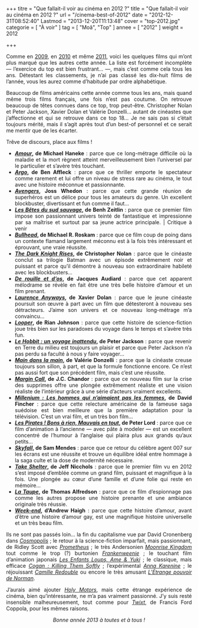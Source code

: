 +++
titre = "Que fallait-il voir au cinéma en 2012 ?"
title = "Que fallait-il voir au cinéma en 2012 ?"
url = "/cinema-best-of-2012"
date = "2012-12-31T08:52:40"
Lastmod = "2013-12-20T11:13:48"
cover = "top-2012.jpg"
categorie = [ "À voir" ]
tag = [ "Moâ", "Top" ]
annee = [ "2012" ]
weight = 2012

+++

<p style="text-align: justify">Comme en <a href="http://voiretmanger.fr/2009/12/26/cinema-the-very-best-of-2009/" title="Cinéma : the very best-of 2009">2009</a>, en <a href="http://voiretmanger.fr/2010/12/26/cinema-best-of-2010/" title="Cinéma : le meilleur du meilleur en 2010">2010</a> et même <a href="http://voiretmanger.fr/2011/12/31/cinema-best-of-2011/" title="Cinéma : ce qu’il ne fallait pas rater en 2011">2011</a>, voici les quelques films qui m’ont plus marqué que les autres cette année. La liste est forcément incomplète — l’exercice du top est bien frustrant… —, mais c’est comme cela tous les ans. Détestant les classements, je n’ai pas classé les dix-huit films de l’année, vous les aurez comme d’habitude par ordre alphabétique.</p>
<p style="text-align: justify">Beaucoup de films américains cette année comme tous les ans, mais quand même trois films français, une fois n&rsquo;est pas coutume. On retrouve beaucoup de têtes connues dans ce top, trop peut-être. Christopher Nolan et Peter Jackson, Xavier Dolan et Valérie Donzelli… autant de cinéastes que j&rsquo;affectionne et qui se retrouve dans ce top 18… Je ne sais pas si c&rsquo;était toujours mérité, mais il s&rsquo;agit après tout d&rsquo;un best-of personnel et ce serait me mentir que de les écarter.</p>
<p>Trêve de discours, place aux films !</p>
<ul style="text-align: justify">
<li><strong><a href="http://voiretmanger.fr/2012/10/25/amour-haneke-palme-or-2012/" title="Amour, Michael Haneke (Palme d'or 2012) - À voir et à manger"><em>Amour</em></a>, de Michael Haneke</strong> : parce que ce long-métrage difficile où la maladie et la mort règnent atteint merveilleusement bien l’universel par le particulier et s’avère très touchant.</li>
<li><strong><a href="http://voiretmanger.fr/2012/11/11/argo-affleck/" title="Argo, Ben Affleck - À voir et à manger"><em>Argo</em></a>, de Ben Affleck</strong> : parce que ce thriller emporte le spectateur comme rarement et lui offre un niveau de stress rare au cinéma, le tout avec une histoire méconnue et passionnante.</li>
<li><strong><a href="http://voiretmanger.fr/2012/04/26/avengers-whedon/" title="Avengers, Joss Whedon - À voir et à manger"><em>Avengers</em></a>, Joss Whedon</strong> : parce que cette grande réunion de superhéros est un délice pour tous les amateurs du genre. Un excellent blockbuster, divertissant et fun comme il faut…</li>
<li><strong><a href="http://voiretmanger.fr/2013/01/01/betes-sud-sauvage-zeitlin/" title="Les Bêtes du sud sauvage, Benh Zeitlin - À voir et à manger"><em>Les Bêtes du sud sauvage</em></a>, de Benh Zeitlin</strong> : parce que ce premier film impose son passionnant univers teinté de fantastique et impressionne par sa maîtrise et surtout par sa jeune actrice principale. | Critique à venir</li>
<li><strong><a href="http://voiretmanger.fr/2012/02/23/bullhead-roskam/" title="Bullhead, Michael R. Roskam - À voir et à manger"><em>Bullhead</em></a>, de Michael R. Roskam</strong> : parce que ce film coup de poing dans un contexte flamand largement méconnu est à la fois très intéressant et éprouvant, une vraie réussite.</li>
<li><strong><a href="http://voiretmanger.fr/2012/07/25/dark-knight-rises-nolan/" title="The Dark Knight Rises, Christopher Nolan - À voir et à manger"><em>The Dark Knight Rises</em></a>, de Christopher Nolan</strong> : parce que le cinéaste conclut sa trilogie Batman avec un épisode extrêmement noir et puissant et parce qu’il démontre à nouveau son extraordinaire habileté avec les blockbusters…</li>
<li><strong><a href="http://voiretmanger.fr/2012/05/24/rouille-os-audiard/" title="De rouille et d'os, Jacques Audiard - À voir et à manger"><em>De rouille et d’os</em></a>, de Jacques Audiard</strong> : parce que cet apparent mélodrame se révèle en fait être une très belle histoire d’amour et un film prenant.</li>
<li><strong><a href="http://voiretmanger.fr/2012/08/11/laurence-anyways-dolan/" title="Laurence Anyways, Xavier Dolan - À voir et à manger"><em>Laurence Anyways</em></a>, de Xavier Dolan</strong> : parce que le jeune cinéaste poursuit son œuvre à part avec un film que détesteront à nouveau ses détracteurs. J’aime son univers et ce nouveau long-métrage m’a convaincu…</li>
<li><strong><a href="http://voiretmanger.fr/2012/10/31/looper-johnson/" title="Looper, Rian Johnson - À voir et à manger"><em>Looper</em></a>, de Rian Johnson</strong> : parce que cette histoire de science-fiction joue très bien sur les paradoxes du voyage dans le temps et s’avère très fun.</li>
<li><strong><a href="http://voiretmanger.fr/2012/12/13/hobbit-voyage-inattendu-jackson/" title="Le Hobbit : un voyage inattendu, Peter Jackson - À voir et à manger"><em>Le Hobbit : un voyage inattendu</em></a>, de Peter Jackson</strong> : parce que revenir en Terre du milieu est toujours un plaisir et parce que Peter Jackson n’a pas perdu sa faculté à nous y faire voyager…</li>
<li><strong><a href="http://voiretmanger.fr/2012/11/28/main-dans-la-main-donzelli/" title="Main dans la main, Valérie Donzelli - À voir et à manger"><em>Main dans la main</em></a>, de Valérie Donzelli</strong> : parce que la cinéaste creuse toujours son sillon, à part, et que la formule fonctionne encore. Ce n’est pas aussi fort que son précédent film, mais c’est une réussite.</li>
<li><strong><a href="http://voiretmanger.fr/2012/05/04/margin-call-chandor/" title="Margin Call, J.C. Chandor - À voir et à manger"><em>Margin Call</em></a>, de J.C. Chandor</strong> : parce que ce nouveau film sur la crise des supprimes offre une plongée extrêmement réaliste et une vision réaliste de l’intérieur grâce à une série d’acteurs vraiment excellents.</li>
<li><strong><a href="http://voiretmanger.fr/2012/01/19/millenium-hommes-aimaient-pas-femmes-fincher/" title="Millenium : Les hommes qui n’aimaient pas les femmes, David Fincher - À voir et à manger"><em>Millenium : Les hommes qui n’aimaient pas les femmes</em></a>, de David Fincher</strong> : parce que cette relecture américaine de la fameuse saga suédoise est bien meilleure que la première adaptation pour la télévision. C’est un vrai film, et un très bon film…</li>
<li><strong><a href="http://voiretmanger.fr/pirates-bons-rien-mauvais-tout-lord/" title="Les Pirates ! Bons à rien, Mauvais en tout, Peter Lord"><em>Les Pirates ! Bons à rien, Mauvais en tout</em></a>, de Peter Lord</strong> : parce que ce film d’animation à l’ancienne — avec pâte à modeler — est un excellent concentré de l’humour à l’anglaise qui plaira plus aux grands qu’aux petits…</a></li>
<li><strong><a href="http://voiretmanger.fr/2012/04/10/pirates-bons-rien-mauvais-tout-lord/" title="Les Pirates ! Bons à rien, Mauvais en tout, Peter Lord - À voir et à manger"><em>Skyfall</em></a>, de Sam Mendes</strong> : parce que ce retour du célèbre agent 007 sur les écrans est une réussite et trouve un équilibre idéal entre hommage à la saga culte et la dose de modernité nécessaire.</li>
<li><strong><a href="http://voiretmanger.fr/2012/01/02/take-shelter-nichols/" title="Take Shelter, Jeff Nichols - À voir et à manger"><em>Take Shelter</em></a>, de Jeff Nicchols</strong> : parce que le premier film vu en 2012 s’est imposé d’emblée comme un grand film, puissant et magnifique à la fois. Une plongée au cœur d’une famille et d’une folie qui reste en mémoire…</li>
<li><strong><a href="http://voiretmanger.fr/2012/02/09/taupe-alfredson/" title="La Taupe, Thomas Alfredson - À voir et à manger"><em>La Taupe</em></a>, de Thomas Alfredson</strong> : parce que ce film d’espionnage pas comme les autres propose une histoire prenante et une ambiance originale très réussie.</li>
<li><strong><a href="http://voiretmanger.fr/2012/04/21/week-end-haigh/" title="Week-end, Andrew Haigh - À voir et à manger"><em>Week-end</em></a>, d’Andrew Haigh</strong> : parce que cette histoire d’amour, avant d’être une histoire d’amour gay, est une magnifique histoire universelle et un très beau film.</li>
</ul>
<p style="text-align: justify">Ils ne sont pas passés loin… la fin du capitalisme vue par David Cronenberg dans <a href="http://voiretmanger.fr/2012/06/02/cosmopolis-cronenberg/" title="Cosmopolis, David Cronenberg - À voir et à manger"><em>Cosmopolis</em></a> ; le retour à la science-fiction imparfait, mais passionnant, de Ridley Scott avec <a href="http://voiretmanger.fr/2012/05/31/prometheus-scott/" title="Prometheus, Ridley Scott - À voir et à manger"><em>Prometheus</em></a> ; le très Andersonien <a href="http://voiretmanger.fr/2012/05/19/moonrise-kingdom-anderson/" title="Moonrise Kingdom, Wes Anderson - À voir et à manger"><em>Moonrise Kingdom</em></a> tout comme le trop (?) burtonien <a href="http://voiretmanger.fr/2012/11/06/frankenweenie-burton/" title="Frankenweenie, Tim Burton - À voir et à manger"><em>Frankenweenie</em></a> ; le touchant film d’animation japonais <a href="http://voiretmanger.fr/2012/09/10/enfants-loups-ame-yuki-hosoda/" title="Les Enfants Loups, Ame &amp; Yuki, Mamoru Hosoda - À voir et à manger"><em>Les Enfants Loups, Ame &amp; Yuki</em></a> ; le classique, mais efficace <a href="http://voiretmanger.fr/2012/12/11/cogan-killing-them-softly-dominik/" title="Cogan : Killing Them Softly, Andrew Dominik - À voir et à manger"><em>Cogan : Killing Them Softly</em></a> ; l’expérimental <a href="http://voiretmanger.fr/2012/12/08/anna-karenine-wright/" title="Anna Karenine, Joe Wright - À voir et à manger"><em>Anna Karenine</em></a> ; le réjouissant <a href="http://voiretmanger.fr/2012/10/03/camille-redouble-lvovsky/" title="Camille Redouble, Noémie Lvovsky - À voir et à manger"><em>Camille Redouble</em></a> ou encore le très amusant <a href="http://voiretmanger.fr/2012/08/25/etrange-pouvoir-norman-fell-butler/" title="L'Étrange pouvoir de Norman, Sam Fell et Chris Butler - À voir et à manger"><em>L’Étrange pouvoir de Norman</em></a>.</p>
<p style="text-align: justify">J&rsquo;aurais aimé ajouter <a href="http://voiretmanger.fr/2012/07/06/holy-motors-carax/" title="Holy Motors, Leos Carax"><em>Holy Motors</em></a>, mais cette étrange expérience de cinéma, bien qu&rsquo;intéressante, ne m&rsquo;a pas vraiment passionné. J&rsquo;y suis resté insensible malheureusement, tout comme pour <a href="http://voiretmanger.fr/2012/04/17/twixt-coppola/" title="Twixt, Francis Ford Coppola"><em>Twixt</em></a>, de Francis Ford Coppola, pour les mêmes raisons.</p>
<p style="text-align: center"><em>Bonne année 2013 à toutes et à tous !</em></p>

